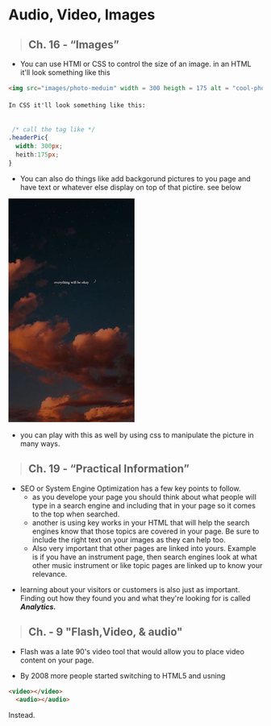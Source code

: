 # **Audio, Video, Images**

> ## Ch. 16 - “Images”

- You can use HTMl or CSS to control the size of an image. in an HTML it'll look something like this

```html
<img src="images/photo-meduim" width = 300 heigth = 175 alt = "cool-photo">

In CSS it'll look something like this:
```

```css

 /* call the tag like */
.headerPic{
  width: 300px;
  heith:175px;
}
```

- You can also do things like add backgorund pictures to you page and have text or whatever else display on top of that pictire. see below

![](images/bkgrndppic.jpg)

- you can play with this as well by using css to manipulate the picture in many ways.

> ## Ch. 19 - “Practical Information” 

- SEO or System Engine Optimization has a few key points to follow.
  - as you develope your page you should think about what people will type in a search engine and including that in your page so it  comes to the top when searched.
  - another is using key works in your HTML that will help the search engines know that those topics are covered in your page. Be sure to include the right text on your images as they can help too.
  - Also very important that other pages are linked into yours. Example is if you have an instrument page, then search engines look at what other music instrument or like topic pages are linked up to know your relevance.

* learning about your visitors or customers is also just as important. Finding out how they found you and what they're looking for is called ***Analytics.***

> ## Ch. - 9 "Flash,Video, & audio"

- Flash was a late 90's video tool that would allow you to place video content on your page.

- By 2008 more people started switching to HTML5 and usning
```html
<video></video>
  <audio></audio>
  ```

  Instead.